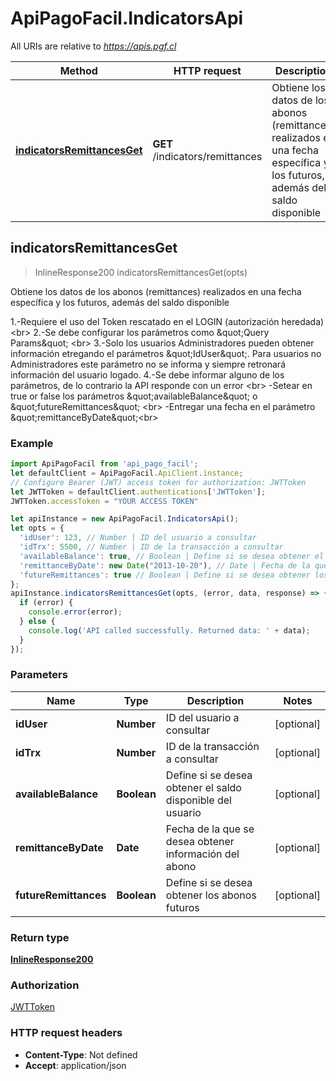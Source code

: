# ApiPagoFacil.IndicatorsApi

All URIs are relative to *https://apis.pgf.cl*

Method | HTTP request | Description
------------- | ------------- | -------------
[**indicatorsRemittancesGet**](IndicatorsApi.md#indicatorsRemittancesGet) | **GET** /indicators/remittances | Obtiene los datos de los abonos (remittances) realizados en una fecha específica y los futuros, además del saldo disponible



## indicatorsRemittancesGet

> InlineResponse200 indicatorsRemittancesGet(opts)

Obtiene los datos de los abonos (remittances) realizados en una fecha específica y los futuros, además del saldo disponible

1.-Requiere el uso del Token rescatado en el LOGIN (autorización heredada) &lt;br&gt; 2.-Se debe configurar los parámetros como \&quot;Query Params\&quot; &lt;br&gt; 3.-Solo los usuarios Administradores pueden obtener información etregando el parámetros \&quot;IdUser\&quot;. Para usuarios no Administradores este parámetro no se informa y siempre retronará información del usuario logado. 4.-Se debe informar alguno de los parámetros, de lo contrario la API responde con un error &lt;br&gt;     -Setear en true or false los parámetros \&quot;availableBalance\&quot; o \&quot;futureRemittances\&quot; &lt;br&gt;     -Entregar una fecha en el parámetro \&quot;remittanceByDate\&quot;&lt;br&gt;     

### Example

```javascript
import ApiPagoFacil from 'api_pago_facil';
let defaultClient = ApiPagoFacil.ApiClient.instance;
// Configure Bearer (JWT) access token for authorization: JWTToken
let JWTToken = defaultClient.authentications['JWTToken'];
JWTToken.accessToken = "YOUR ACCESS TOKEN"

let apiInstance = new ApiPagoFacil.IndicatorsApi();
let opts = {
  'idUser': 123, // Number | ID del usuario a consultar
  'idTrx': 5500, // Number | ID de la transacción a consultar
  'availableBalance': true, // Boolean | Define si se desea obtener el saldo disponible del usuario
  'remittanceByDate': new Date("2013-10-20"), // Date | Fecha de la que se desea obtener información del abono
  'futureRemittances': true // Boolean | Define si se desea obtener los abonos futuros
};
apiInstance.indicatorsRemittancesGet(opts, (error, data, response) => {
  if (error) {
    console.error(error);
  } else {
    console.log('API called successfully. Returned data: ' + data);
  }
});
```

### Parameters


Name | Type | Description  | Notes
------------- | ------------- | ------------- | -------------
 **idUser** | **Number**| ID del usuario a consultar | [optional] 
 **idTrx** | **Number**| ID de la transacción a consultar | [optional] 
 **availableBalance** | **Boolean**| Define si se desea obtener el saldo disponible del usuario | [optional] 
 **remittanceByDate** | **Date**| Fecha de la que se desea obtener información del abono | [optional] 
 **futureRemittances** | **Boolean**| Define si se desea obtener los abonos futuros | [optional] 

### Return type

[**InlineResponse200**](InlineResponse200.md)

### Authorization

[JWTToken](../README.md#JWTToken)

### HTTP request headers

- **Content-Type**: Not defined
- **Accept**: application/json

